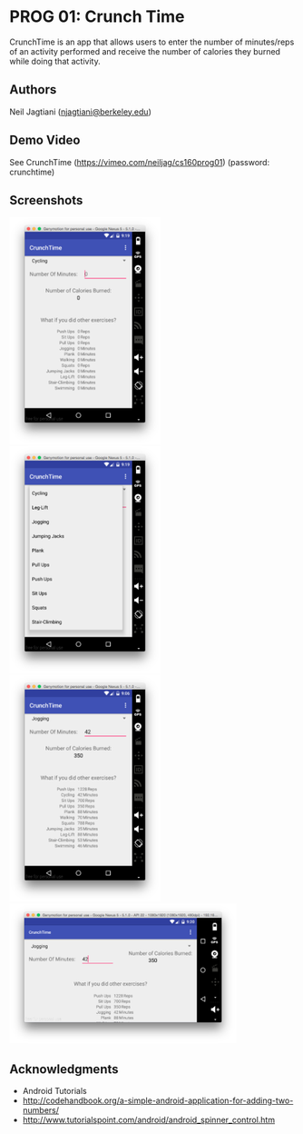# PROG 01: Crunch Time

CrunchTime is an app that allows users to enter the number of minutes/reps of an activity performed and receive the number of calories they burned while doing that activity.

## Authors

Neil Jagtiani ([njagtiani@berkeley.edu](mailto:your_email@berkeley.edu))

## Demo Video

See CrunchTime (https://vimeo.com/neiljag/cs160prog01) (password: crunchtime)

## Screenshots

<img src="screenshots/CrunchTime_Launch.png" height="400" alt="Screenshot1"/>
<img src="screenshots/CrunchTime_Spinner.png" height="400" alt="Screenshot2"/>
<img src="screenshots/CrunchTime_42Jogging.png" height="400" alt="Screenshot3"/>
<img src="screenshots/CrunchTime_42Jogging_Landscape.png" width="400" alt="Screenshot4"/>

## Acknowledgments

* Android Tutorials
* http://codehandbook.org/a-simple-android-application-for-adding-two-numbers/
* http://www.tutorialspoint.com/android/android_spinner_control.htm
